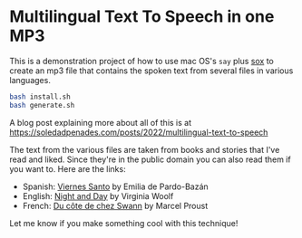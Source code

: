 # Multilingual Text To Speech in one MP3

This is a demonstration project of how to use mac OS's `say` plus [sox](http://sox.sourceforge.net/sox.html) to create an mp3 file that contains the spoken text from several files in various languages.

```bash
bash install.sh
bash generate.sh
```

A blog post explaining more about all of this is at https://soledadpenades.com/posts/2022/multilingual-text-to-speech

The text from the various files are taken from books and stories that I've read and liked. Since they're in the public domain you can also read them if you want to. Here are the links:

* Spanish: [Viernes Santo](https://gutenberg.org/files/40827/40827-h/40827-h.htm#Viernes_Santo) by Emilia de Pardo-Bazán
* English: [Night and Day](https://gutenberg.org/ebooks/1245) by Virginia Woolf
* French: [Du côte de chez Swann](https://gutenberg.org/ebooks/2650) by Marcel Proust

Let me know if you make something cool with this technique!
